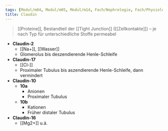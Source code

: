 ```yaml
---
tags: [Modul/m04, Modul/m05, Modul/m14, Fach/Nephrologie, Fach/Physiologie]
title: Claudin
---
```

> [[Proteine]], Bestandteil der [[Tight Junction]] ([[Zellkontakte]]) – je nach Typ für unterschiedliche Stoffe permeabel

 - **Claudin-2**
    - [[Na+]], [[Wasser]]
    - Glomerolus bis deszendierende Henle-Schleife
- **Claudin-17**
    - [[Cl-]]
    - Proximaler Tubulus bis aszendierende Henle-Schleife, dann vermindert
- **Claudin-10**
    - **10a**
        - Anionen
        - Proximaler Tubulus
    - **10b**
        - Kationen
        - Früher distaler Tubulus
- **Claudin-16**
    - [[Mg2+]] u.ä.

